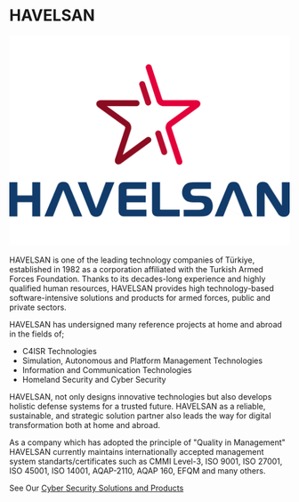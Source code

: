 # HAVELSAN

![main image](https://github.com/HVLRED/.github/blob/main/img/hvl.png)

HAVELSAN is one of the leading technology companies of Türkiye, established in 1982 as a corporation affiliated with the Turkish Armed Forces Foundation. Thanks to its decades-long experience and highly qualified human resources, HAVELSAN provides high technology-based software-intensive solutions and products for armed forces, public and private sectors. 

 

HAVELSAN has undersigned many reference projects  at home and abroad in the fields of;

* C4ISR Technologies
* Simulation, Autonomous and Platform Management Technologies
* Information and Communication Technologies
* Homeland Security and Cyber Security
 

HAVELSAN, not only designs innovative technologies but also develops holistic defense systems for a trusted future. HAVELSAN as a reliable, sustainable, and strategic solution partner also leads the way for digital transformation both at home and abroad.

 

As a company which has adopted the principle of "Quality in Management" HAVELSAN currently maintains internationally accepted management system standarts/certificates such as CMMI Level-3, ISO 9001, ISO 27001, ISO 45001, ISO 14001, AQAP-2110, AQAP 160, EFQM and many others.

See Our [Cyber Security Solutions and Products](https://www.havelsan.com.tr/en/sectors/cyber-security/cyber-security)
